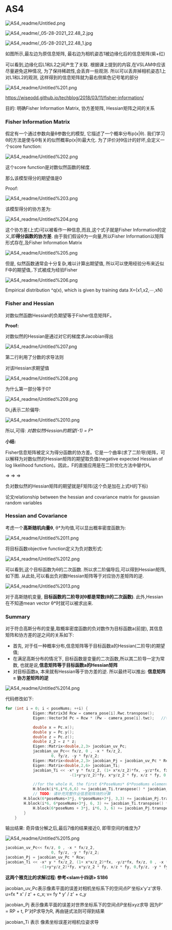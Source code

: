 # AS4

![AS4_readme/Untitled.png](AS4_readme/Untitled.png)

![AS4_readme/_05-28-2021_22.48_2.jpg](AS4_readme/_05-28-2021_22.48_2.jpg)

![AS4_readme/_05-28-2021_22.48_1.jpg](AS4_readme/_05-28-2021_22.48_1.jpg)

如图所示,最左边为原信息矩阵, 最右边为相机姿态1被边缘化后的信息矩阵(紫+红)

可以看到,边缘化后L1和L2之间产生了关联. 根据课上提到的内容,在VSLAM中应该尽量避免这种情况, 为了保持稀疏性,会丢弃一些观测. 所以可以丢弃掉相机姿态1上对L1和L2的观测, 这样得到的信息矩阵就为最右侧紫色记号笔的部分

![AS4_readme/Untitled%201.png](AS4_readme/Untitled%201.png)

https://wiseodd.github.io/techblog/2018/03/11/fisher-information/

目的: 明确Fisher Information Matrix, 协方差矩阵, Hessian矩阵之间的关系

### Fisher Information Matrix

假定有一个通过参数向量θ参数化的模型, 它描述了一个概率分布p(x|θ). 我们学习θ的方法是使与θ有关的似然概率p(x|θ)最大化. 为了评价对θ估计的好坏,会定义一个score function:

![AS4_readme/Untitled%202.png](AS4_readme/Untitled%202.png)

这个score function是对数似然函数的梯度.

那么该模型得分的期望值是0

Proof: 

![AS4_readme/Untitled%203.png](AS4_readme/Untitled%203.png)

该模型得分的协方差为: 

![AS4_readme/Untitled%204.png](AS4_readme/Untitled%204.png)

这个协方差(上式)可以被看作一种信息,而且,这个式子就是Fisher Information的定义,即**得分函数的协方差**. 由于我们假设θ为一向量,所以Fisher Information以矩阵形式存在,及Fisher Information Matrix

![AS4_readme/Untitled%205.png](AS4_readme/Untitled%205.png)

但是, 似然函数通常会十分复杂,难以计算出期望值, 所以可以使用经验分布来近似F中的期望值,.下式被成为经验Fisher

![AS4_readme/Untitled%206.png](AS4_readme/Untitled%206.png)

Empirical distribution ^q(x), which is given by training data X={x1,x2,⋯,xN}

### Fisher and Hessian

对数似然函数Hessian的负期望等于Fisher信息矩阵F。

**Proof:** 

对数似然的Hessian是通过对它的梯度求Jacobian得出

![AS4_readme/Untitled%207.png](AS4_readme/Untitled%207.png)

第二行利用了分数的求导法则

对该Hessian求期望值

![AS4_readme/Untitled%208.png](AS4_readme/Untitled%208.png)

为什么第一部分等于0?

![AS4_readme/Untitled%209.png](AS4_readme/Untitled%209.png)

Di,j表示二阶偏导:

![AS4_readme/Untitled%2010.png](AS4_readme/Untitled%2010.png)

所以,可得: **对数似然Hessian的期望*(-1) = F**

**小结:**

Fisher信息矩阵被定义为得分函数的协方差。它是一个曲率(求了二阶导)矩阵，可以解释为对数似然的Hessian矩阵的期望取负值(negative expected Hessian of log likelihood function)。因此，F的直接应用是在二阶优化方法中替代H。

⇒ ⇒ ⇒

负对数似然的Hessian矩阵的期望就是F矩阵(这个负是加在上式H的下标)

论文relationship between the hessian and covariance matrix for gaussian random variables

### Hessian and Covariance

考虑一个**高斯随机向量θ**,  θ*为均值,可以显出概率密度函数为:

![AS4_readme/Untitled%2011.png](AS4_readme/Untitled%2011.png)

将目标函数objective function定义为负对数形式:

![AS4_readme/Untitled%2012.png](AS4_readme/Untitled%2012.png)

可以看到,这个目标函数为θ的二次函数. 所以求二阶偏导后,可以得到Hessian矩阵,如下图. 从此处,可以看出负对数Hessian矩阵等于对应协方差矩阵的逆.

![AS4_readme/Untitled%2013.png](AS4_readme/Untitled%2013.png)

对于高斯随机变量, **目标函数的二阶导对θ都是常数(θ的二次函数)**. 此外,Hessian在不知道mean vector θ*时就可以被求出来.

### Summary

对于符合高斯分布的变量,取概率密度函数的负对数作为目标函数a(前提), 其信息矩阵和协方差的逆之间的关系如下:

- 首先, 对于任一种概率分布,信息矩阵等于目标函数a的Hessian(二阶导)的期望值;
- 在满足高斯分布的情况下, 目标函数是变量的二次函数,所以其二阶导一定为常数, 也就是说,**信息矩阵等于目标函数a的Hessian矩阵**
- 对目标函数a, 本来就有Hessian等于协方差的逆. 所以最终可以推出: **信息矩阵= 协方差矩阵的逆**

![AS4_readme/Untitled%2014.png](AS4_readme/Untitled%2014.png)

代码修改如下:

```cpp
for (int i = 0; i < poseNums; ++i) {
            Eigen::Matrix3d Rcw = camera_pose[i].Rwc.transpose();  
            Eigen::Vector3d Pc = Rcw * (Pw - camera_pose[i].twc);   //transform the feature points from world coord to cam coord

            double x = Pc.x();
            double y = Pc.y();
            double z = Pc.z();
            double z_2 = z * z;
            Eigen::Matrix<double,2,3> jacobian_uv_Pc;
            jacobian_uv_Pc<< fx/z, 0 , -x * fx/z_2,
                    0, fy/z, -y * fy/z_2;
            Eigen::Matrix<double,2,3> jacobian_Pj = jacobian_uv_Pc * Rcw;
            Eigen::Matrix<double,2,6> jacobian_Ti;
            jacobian_Ti << -x* y * fx/z_2, (1+ x*x/z_2)*fx, -y/z*fx, fx/z, 0 , -x * fx/z_2,
                            -(1+y*y/z_2)*fy, x*y/z_2 * fy, x/z * fy, 0,fy/z, -y * fy/z_2;

            //for the whole H, the first 6*PoseNums* 6*PoseNums elements are for camera pose
            H.block(i*6,i*6,6,6) += jacobian_Ti.transpose() * jacobian_Ti;
            // TODO: 请补充完整作业信息矩阵块的计算
	    H.block(6*poseNums+3*j, 6*poseNums+3*j, 3,3) += jacobian_Pj.transpose() * jacobian_Pj;
	    H.block(i*6, 6*poseNums+3*j, 6, 3) += jacobian_Ti.transpose() * jacobian_Pj;
            H.block(6*poseNums + 3*j, i*6, 3, 6) += jacobian_Pj.transpose() * jacobian_Ti;
        }
    }
```

输出结果: 奇异值分解之后,最后7维的结果接近0, 即零空间的维度为7

![AS4_readme/Untitled%2015.png](AS4_readme/Untitled%2015.png)

```cpp
jacobian_uv_Pc<< fx/z, 0 , -x * fx/z_2,
                    0, fy/z, -y * fy/z_2;
jacobian_Pj = jacobian_uv_Pc * Rcw;           
jacobian_Ti << -x* y * fx/z_2, (1+ x*x/z_2)*fx, -y/z*fx, fx/z, 0 , -x * fx/z_2,
               -(1+y*y/z_2)*fy, x*y/z_2 * fy, x/z * fy, 0,fy/z, -y * fy/z_2;
```

**这两个雅克比的求解过程: 参考<slam十四讲> S186**

jacobian_uv_Pc表示像素平面的误差对相机坐标系下的空间点P'坐标x'y'z'求导. u=fx * x' / z' + c_x;  v= fy * y' / z' + c_y

jacobian_Pj 表示像素平面的误差对世界坐标系下的空间点P坐标xyz求导   因为P' = RP + t, P'对P求导为R, 再由链式法则可得到结果

jacobian_Ti 表示 像素坐标误差对相机位姿求导

